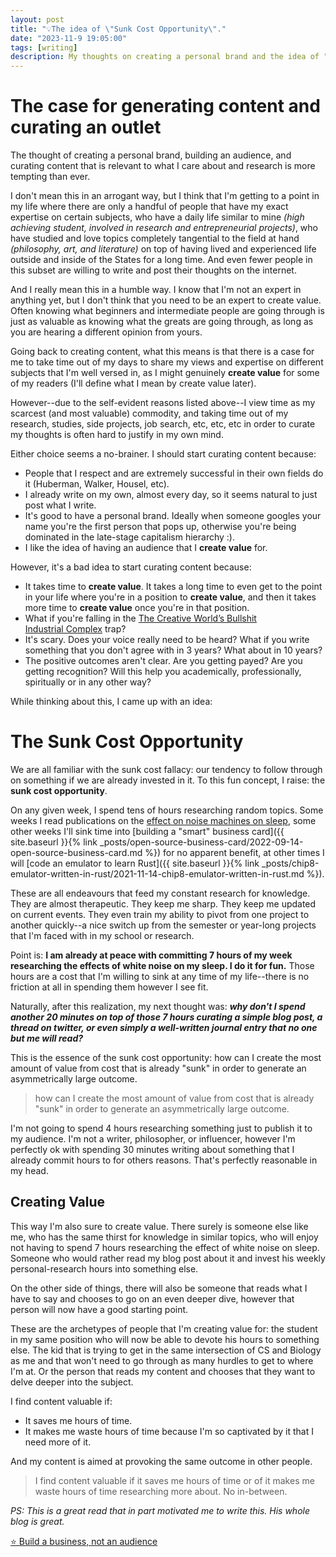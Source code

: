 ```yaml
---
layout: post
title: "💡The idea of \"Sunk Cost Opportunity\"."
date: "2023-11-9 19:05:00"
tags: [writing]
description: My thoughts on creating a personal brand and the idea of "Sunk Cost Opportunity".
---
```


# The case for generating content and curating an outlet

The thought of creating a personal brand, building an audience, and curating content that is relevant to what I care about and research is more tempting than ever.

I don't mean this in an arrogant way, but I think that I'm getting to a point in my life where there are only a handful of people that have my exact expertise on certain subjects, who have a daily life similar to mine _(high achieving student, involved in research and entrepreneurial projects)_, who have studied and love topics completely tangential to the field at hand _(philosophy, art, and literature)_ on top of having lived and experienced life outside and inside of the States for a long time. And even fewer people in this subset are willing to write and post their thoughts on the internet.

And I really mean this in a humble way. I know that I'm not an expert in anything yet, but I don't think that you need to be an expert to create value. Often knowing what beginners and intermediate people are going through is just as valuable as knowing what the greats are going through, as long as you are hearing a different opinion from yours.

Going back to creating content, what this means is that there is a case for me to take time out of my days to share my views and expertise on different subjects that I'm well versed in, as I might genuinely **create value** for some of my readers (I'll define what I mean by create value later).

However--due to the self-evident reasons listed above--I view time as my scarcest (and most valuable) commodity, and taking time out of my research, studies, side projects, job search, etc, etc, etc in order to curate my thoughts is often hard to justify in my own mind.

Either choice seems a no-brainer. I should start curating content because:

- People that I respect and are extremely successful in their own fields do it (Huberman, Walker, Housel, etc).
- I already write on my own, almost every day, so it seems natural to just post what I write.
- It's good to have a personal brand. Ideally when someone googles your name you're the first person that pops up, otherwise you're being dominated in the late-stage capitalism hierarchy :).
- I like the idea of having an audience that I **create value** for.

However, it's a bad idea to start curating content because:

- It takes time to **create value**. It takes a long time to even get to the point in your life where you're in a position to **create value**, and then it takes more time to **create value** once you're in that position.
- What if you're falling in the [The Creative World’s Bullshit Industrial Complex](https://www.behance.net/blog/the-creative-worlds-bullshit-industrial-complex) trap?
- It's scary. Does your voice really need to be heard? What if you write something that you don't agree with in 3 years? What about in 10 years?
- The positive outcomes aren't clear. Are you getting payed? Are you getting recognition? Will this help you academically, professionally, spiritually or in any other way?

While thinking about this, I came up with an idea:
# The Sunk Cost Opportunity

We are all familiar with the sunk cost fallacy: our tendency to follow through on something if we are already invested in it. To this fun concept, I raise: the **sunk cost opportunity**.

On any given week, I spend tens of hours researching random topics. Some weeks I read publications on the [effect on noise machines on sleep](https://x.com/BioAlessandro/status/1721648737700008021?s=20), some other weeks I'll sink time into [building a "smart" business card]({{ site.baseurl }}{% link _posts/open-source-business-card/2022-09-14-open-source-business-card.md %}) for no apparent benefit, at other times I will [code an emulator to learn Rust]({{ site.baseurl }}{% link _posts/chip8-emulator-written-in-rust/2021-11-14-chip8-emulator-written-in-rust.md %}).

These are all endeavours that feed my constant research for knowledge. They are almost therapeutic. They keep me sharp. They keep me updated on current events. They even train my ability to pivot from one project to another quickly--a nice switch up from the semester or year-long projects that I'm faced with in my school or research.

Point is: **I am already at peace with committing 7 hours of my week researching the effects of white noise on my sleep. I do it for fun.** Those hours are a cost that I'm willing to sink at any time of my life--there is no friction at all in spending them however I see fit.

Naturally, after this realization, my next thought was: ***why don't I spend another 20 minutes on top of those 7 hours curating a simple blog post, a thread on twitter, or even simply a well-written journal entry that no one but me will read?***

This is the essence of the sunk cost opportunity: how can I create the most amount of value from cost that is already "sunk" in order to generate an asymmetrically large outcome.

> how can I create the most amount of value from cost that is already "sunk" in order to generate an asymmetrically large outcome.

I'm not going to spend 4 hours researching something just to publish it to my audience. I'm not a writer, philosopher, or influencer, however I'm perfectly ok with spending 30 minutes writing about something that I already commit hours to for others reasons. That's perfectly reasonable in my head.

## Creating Value

This way I'm also sure to create value. There surely is someone else like me, who has the same thirst for knowledge in similar topics, who will enjoy not having to spend 7 hours researching the effect of white noise on sleep. Someone who would rather read my blog post about it and invest his weekly personal-research hours into something else.

On the other side of things, there will also be someone that reads what I have to say and chooses to go on an even deeper dive, however that person will now have a good starting point.

These are the archetypes of people that I'm creating value for: the student in my same position who will now be able to devote his hours to something else. The kid that is trying to get in the same intersection of CS and Biology as me and that won't need to go through as many hurdles to get to where I'm at. Or the person that reads my content and chooses that they want to delve deeper into the subject.

I find content valuable if:

- It saves me hours of time.
- It makes me waste hours of time because I'm so captivated by it that I need more of it.

And my content is aimed at provoking the same outcome in other people.

> I find content valuable if it saves me hours of time or of it makes me waste hours of time researching more about. No in-between.

_PS: This is a great read that in part motivated me to write this. His whole blog is great._

[⭐️ Build a business, not an audience](https://jakobgreenfeld.com/build_an_audience)

